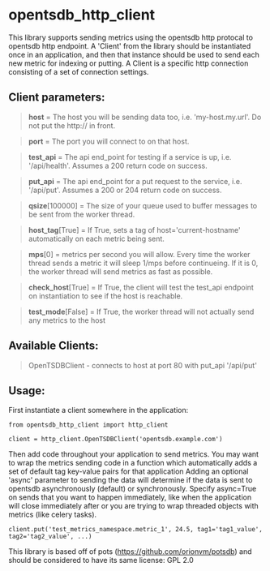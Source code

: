 # **opentsdb_http_client**

This library supports sending metrics using the opentsdb http protocal to opentsdb http endpoint. A 'Client' from the library should be instantiated once in an application, and then that instance should be used to send each new metric for indexing or putting. A Client is a specific http connection consisting of a set of connection settings.

## Client parameters:

> **host** = The host you will be sending data too, i.e. 'my-host.my.url'. Do not put the http:// in front.

> **port** = The port you will connect to on that host.

> **test_api** = The api end_point for testing if a service is up, i.e. '/api/health'. Assumes a 200 return code on success.

> **put_api** = The api end_point for a put request to the service, i.e. '/api/put'. Assumes a 200 or 204 return code on success.

> **qsize**[100000] = The size of your queue used to buffer messages to be sent from the worker thread.

> **host_tag**[True] = If True, sets a tag of host='current-hostname' automatically on each metric being sent.

> **mps**[0] = metrics per second you will allow. Every time the worker thread sends a metric it will sleep 1/mps before continueing. If it is 0, the worker thread will send metrics as fast as possible.

> **check_host**[True] = If True, the client will test the test_api endpoint on instantiation to see if the host is reachable.

> **test_mode**[False] = If True, the worker thread will not actually send any metrics to the host

## Available Clients:

> OpenTSDBClient - connects to host at port 80 with put_api '/api/put'

## Usage:

First instantiate a client somewhere in the application:

```
from opentsdb_http_client import http_client

client = http_client.OpenTSDBClient('opentsdb.example.com')
```

Then add code throughout your application to send metrics. You may want to wrap the metrics sending code in a function which automatically adds a set of default tag key-value pairs for that application
Adding an optional 'async' parameter to sending the data will determine if the data is sent to opentsdb asynchronously (default)
or synchronously. Specify async=True on sends that you want to happen immediately, like when the application will close
immediately after or you are trying to wrap threaded objects with metrics (like celery tasks).


```
client.put('test_metrics_namespace.metric_1', 24.5, tag1='tag1_value', tag2='tag2_value', ...)
```


This library is based off of pots (https://github.com/orionvm/potsdb) and should be considered to have its same license: GPL 2.0
